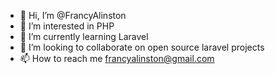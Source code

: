 - 👋 Hi, I’m @FrancyAlinston
- 👀 I’m interested in PHP
- 🌱 I’m currently learning Laravel
- 💞️ I’m looking to collaborate on open source laravel projects
- 📫 How to reach me francyalinston@gmail.com
<!---
FrancyAlinston/FrancyAlinston is a ✨ special ✨ repository because its `README.md` (this file) appears on your GitHub profile.
You can click the Preview link to take a look at your changes.
--->
